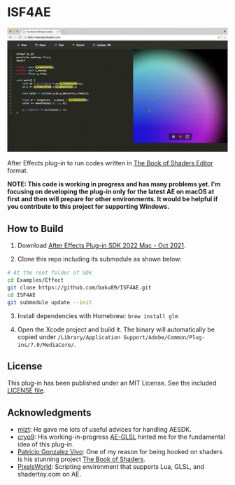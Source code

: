 # ISF4AE

![](./README/screenshot.gif)

After Effects plug-in to run codes written in [The Book of Shaders Editor](http://editor.thebookofshaders.com/) format.

**NOTE: This code is working in progress and has many problems yet. I'm focusing on developing the plug-in only for the latest AE on macOS at first and then will prepare for other environments. It would be helpful if you contribute to this project for supporting Windows.**

## How to Build

1. Download [After Effects Plug-in SDK 2022 Mac - Oct 2021](https://adobe.io/after-effects/).

2. Clone this repo including its submodule as shown below:

```bash
# At the root folder of SDk
cd Examples/Effect
git clone https://github.com/baku89/ISF4AE.git
cd ISF4AE
git submodule update --init
```

3. Install dependencies with Homebrew: `brew install glm`

4. Open the Xcode project and build it. The binary will automatically be copied under `/Library/Application Support/Adobe/Common/Plug-ins/7.0/MediaCore/`.

## License

This plug-in has been published under an MIT License. See the included [LICENSE file](./LICENSE).

## Acknowledgments

- [mizt](https://github.com/mizt): He gave me lots of useful advices for handling AESDK.
- [cryo9](https://github.com/cryo9): His working-in-progress [AE-GLSL](https://github.com/cryo9/AE-GLSL) hinted me for the fundamental idea of this plug-in.
- [Patricio Gonzalez Vivo](https://github.com/patriciogonzalezvivo): One of my reason for being hooked on shaders is his stunning project [The Book of Shaders](http://thebookofshaders.com).
- [PixelsWorld](https://aescripts.com/pixelsworld/): Scripting environment that supports Lua, GLSL, and shadertoy.com on AE.
